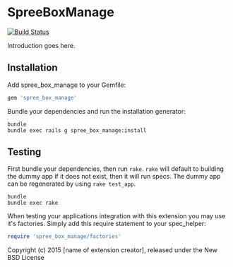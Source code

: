 SpreeBoxManage
==============

[![Build Status](https://travis-ci.org/Bvnkame/spree_box_manage.svg?branch=master)](https://travis-ci.org/Bvnkame/spree_box_manage)

Introduction goes here.

Installation
------------

Add spree_box_manage to your Gemfile:

```ruby
gem 'spree_box_manage'
```

Bundle your dependencies and run the installation generator:

```shell
bundle
bundle exec rails g spree_box_manage:install
```

Testing
-------

First bundle your dependencies, then run `rake`. `rake` will default to building the dummy app if it does not exist, then it will run specs. The dummy app can be regenerated by using `rake test_app`.

```shell
bundle
bundle exec rake
```

When testing your applications integration with this extension you may use it's factories.
Simply add this require statement to your spec_helper:

```ruby
require 'spree_box_manage/factories'
```

Copyright (c) 2015 [name of extension creator], released under the New BSD License
